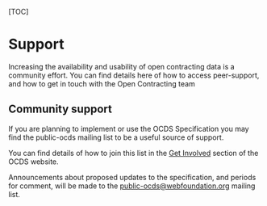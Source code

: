 [TOC]

# Support

<span class="lead">Increasing the availability and usability of open contracting data is a community effort. You can find details here of how to access peer-support, and how to get in touch with the Open Contracting team</span>

## Community support

If you are planning to implement or use the OCDS Specification you may find the public-ocds mailing list to be a useful source of support.

You can find details of how to join this list in the [Get Involved](http://standard.open-contracting.org/getinvolved/) section of the OCDS website.

Announcements about proposed updates to the specification, and periods for comment, will be made to the [public-ocds@webfoundation.org](mailto:public-ocds@webfoundation.org) mailing list.

